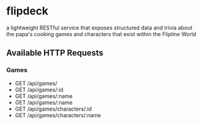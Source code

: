 # flipdeck

a lightweight RESTful service that exposes structured data and trivia about the papa's cooking games and characters that exist within the Flipline World

## Available HTTP Requests

### Games

- GET /api/games/
- GET /api/games/:id
- GET /api/games/:name
- GET /api/games/:name
- GET /api/games/characters/:id
- GET /api/games/characters/:name
